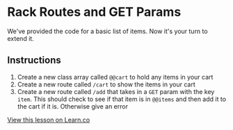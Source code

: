 # Rack Routes and GET Params

We've provided the code for a basic list of items. Now it's your turn to extend
it.

## Instructions

  1. Create a new class array called `@@cart` to hold any items in your cart
  2. Create a new route called `/cart` to show the items in your cart
  3. Create a new route called `/add` that takes in a `GET` param with the key `item`. This should check to see if that item is in `@@items` and then add it to the cart if it is. Otherwise give an error


<a href='https://learn.co/lessons/rack-get-params-lab' data-visibility='hidden'>View this lesson on Learn.co</a>
